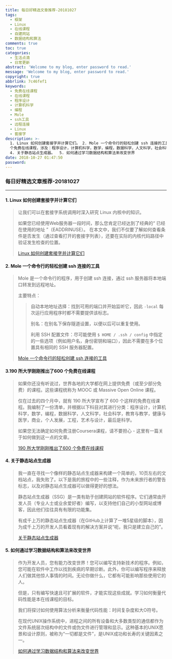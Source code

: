 ```yaml
---
title: 每日好精选文章推荐-20181027
tags:
  - 框架
  - Linux
  - 在线课程
  - 自建网站
  - 数据结构和算法
comments: true
toc: true
categories:
  - 生活点滴
  - 日常更新
abstract: 'Welcome to my blog, enter password to read.'
message: 'Welcome to my blog, enter password to read.'
copyright: true
abbrlink: 7c46fef1
keywords:
  - 免费在线课程
  - 在线课程
  - 程序设计
  - 计算机科学
  - 编程
  - Mole
  - ssh工具
  - 远程连接
  - Linux
  - 套接字
description: >-
  1. Linux 如何创建套接字并计算它们。 2. Mole 一个命令行的轻松创建 ssh 连接的工具。 3. 190 所大学刚刚推出了600
  个免费在线课程，涉及：程序设计，计算机科学，数学，编程，数据科学，人文科学，社会科学，教育与教学，健康与医学，商业，个人发展，工程，艺术与设计，最后是科学。
  4. 关于静态站点生成器。  5. 如何通过学习数据结构和算法来改变世界
date: 2018-10-27 01:47:50
password:
---
```

<script type="text/javascript" src="/js/src/bai.js"></script>

### 每日好精选文章推荐-20181027
---
#### 1. Linux 如何创建套接字并计算它们

> 让我们可以在套接字系统调用时深入研究 Linux 内核中的知识。
>
> 如果您已经使用Web服务器一段时间，那么您肯定已经达到了经典的“ 已经在使用的地址 ”（EADDRINUSE）。
> 在本文中，我们不仅要了解如何查看条件是否发生（通过查看打开的套接字列表），还要在实际的内核代码路径中验证发生检查的位置。
>
> [Linux 如何创建套接字并计算它们](https://ops.tips/blog/how-linux-creates-sockets/)


#### 2. Mole 一个命令行的轻松创建 ssh 连接的工具
> Mole 是一个命令行的程序，用于创建 ssh 连接，通过 ssh 服务器将本地端口转发到远程地址。
>
> 主要特点：
>> 自动本地地址选择：找到可用的端口并开始监听它，因此 `-local` 每次运行应用程序时都不需要提供该标志。
>>
>> 别名：在别名下保存隧道设置，以便以后可以重复使用。
>>
>> 利用 SSH 配置文件：尽可能使用 `$ HOME / .ssh / config` 中指定的一些选项（例如用户名，身份密钥和端口），因此不需要在多个位置具有相同的 SSH 服务器配置。
>
> [ Mole 一个命令行的轻松创建 ssh 连接的工具](https://davrodpin.github.io/mole/)

#### 3.190 所大学刚刚推出了600 个免费在线课程
> 如果你还没有听说过，世界各地的大学都在网上提供免费（或至少部分免费）的课程。这些课程统称为 MOOC  或 Massive Open Online  课程。
>
> 仅在过去的四个月中，就有 190 所大学宣布了 600 个这样的免费在线课程。我编制了一份清单，并根据以下科目对其进行分类：程序设计，计算机科学，数学，编程，数据科学，人文科学，社会科学，教育与教学，健康与医学，商业，个人发展，工程，艺术与设计，最后是科学。
>
> 如果您无法确定如何免费注册Coursera课程，请不要担心 - 这里有一篇关于如何做到这一点的文章。
>
> [190 所大学刚刚推出了600 个免费在线课程](https://qz.com/1437623/600-free-online-courses-you-can-take-from-universities-worldwide/)

#### 4. 关于静态站点生成器
> 我一直在寻找一个像样的静态站点生成器来构建一个简单的，10页左右的文档站点，我失败了。以下是我的旅程中的一些注释，作为未来旅行者的警告标志，以及对静态站点生成器可以做得更好的想法。
>
> 静态站点生成器（SSG）是一类有助于创建网站的软件程序。它们通常由开发人员（专业人士或业余爱好者）编写，以支持他们自己的小型网站或博客，因此他们往往具有有限的功能集。
>
> 有成千上万的静态站点生成器（在GitHub上计算了一堆5星级的脚本），因为成千上万的开发人员看着现有的解决方案并说“呃，我只是建立自己的”。
>
> [关于静态站点生成器](https://fvsch.com/static-site-generators/)

#### 5. 如何通过学习数据结构和算法来改变世界
> 作为开发人员，您有能力改变世界！您可以编写支持新技术的程序。例如，您可能在软件中工作以找到疾病的早期诊断。此外，你可以编写程序来释放人们做其他惊人事情的时间。无论你做什么，它都有可能影响那些使用它的人。
>
> 但是，只有编写快速且可扩展的软件，才能实现这些成就。学习如何衡量代码性能是本在线课程的目标。
>
> 我们将探讨如何使用算法分析来衡量代码性能：时间复杂度和大O符号。
>
> 在现代UNIX操作系统中，进程之间的所有设备和大多数类型的通信都作为文件系统层次结构中的文件或伪文件进行管理和显示。这种基本的UNIX愿景和设计原则，被称为“一切都是文件”，是UNIX成功和长寿的关键因素之一。
>
> [如何通过学习数据结构和算法来改变世界](https://adrianmejia.com/blog/2018/04/04/how-you-can-change-the-world-learning-data-structures-algorithms-free-online-course-tutorial/#.W8dYeheQiu0.hackernews)

